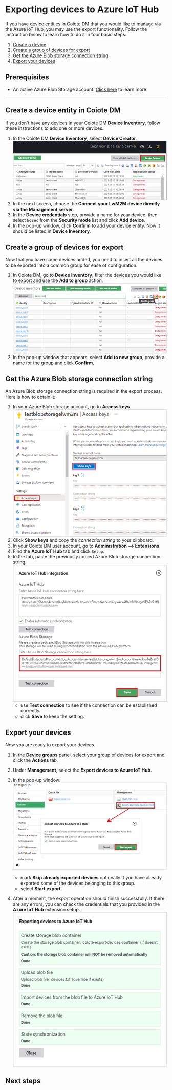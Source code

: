 # Exporting devices to Azure IoT Hub

If you have device entities in Coiote DM that you would like to manage via the Azure IoT Hub, you may use the export functionality. Follow the instruction below to learn how to do it in four basic steps:

1. [Create a device](#create-a-device-entity-in-coiote-dm)
2. [Create a group of devices for export](#create-a-group-of-devices-for-export)
3. [Get the Azure Blob storage connection string](#get-the-azure-blob-storage-connection-string)
4. [Export your devices](#export-your-devices)

## Prerequisites

 - An active Azure Blob Storage account. [Click here](https://docs.microsoft.com/en-us/azure/storage/blobs/storage-blobs-introduction) to learn more.
____________________

## Create a device entity in Coiote DM

If you don't have any devices in your Coiote DM **Device Inventory**, follow these instructions to add one or more devices.

1. In the Coiote DM **Device Inventory**, select **Device Creator**.
   ![Device Creator button](images/dev_creator.png "Device Creator in Device inventory view")
2. In the next screen, choose the **Connect your LwM2M device directly via the Management server**.
3. In the **Device credentials** step, provide a name for your device, then select `NoSec` from the **Security mode** list and click **Add device**.
4. In the pop-up window, click **Confirm** to add your device entity. Now it should be listed in **Device Inventory**.

## Create a group of devices for export

Now that you have some devices added, you need to insert all the devices to be exported into a common group for ease of configuration.

1. In Coiote DM, go to **Device Inventory**, filter the devices you would like to export and use the **Add to group** action.
   ![Add to group function](images/add_to_group.png "Adding devices to a group")
2. In the pop-up window that appears, select **Add to new group**, provide a name for the group and click **Confirm**.

## Get the Azure Blob storage connection string

An Azure Blob storage connection string is required in the export process. Here is how to obtain it:

1. In your Azure Blob storage account, go to **Access keys**.
 ![Azure Blob Storage](images/blob_storage.png "Getting Azure Blob Storage connection string")
2. Click **Show keys** and copy the *connection string* to your clipboard.
3. In your Coiote DM user account, go to **Administration --> Extensions**
4. Find the **Azure IoT Hub** tab and click `Setup`.
5. In the tab, paste the previously copied Azure Blob storage connection string.
![Setting up the Azure Blob storage](images/blob_setup.png "Setting up the Azure Blob storage")
    - use **Test connection** to see if the connection can be established correctly.
    - click **Save** to keep the setting.

## Export your devices

Now you are ready to export your devices.

1. In the **Device groups** panel, select your group of devices for export and click the **Actions** tab.
2. Under **Management**, select the **Export devices to Azure IoT Hub**.
3. In the pop-up window:
   ![Exporting devices](images/exporting_devices.png "Exporting devices action")
    - mark **Skip already exported devices** optionally if you have already exported some of the devices belonging to this group.
    - select **Start export**.

4. After a moment, the export operation should finish successfully. If there are any errors, you can check the credentials that you provided in the **Azure IoT Hub** extension setup.
  ![Exported devices](images/exported_devices.png "Exported devices view")
## Next steps
